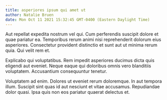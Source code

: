 ```yaml
---
title: asperiores ipsum qui amet ut
author: Natalie Bruen
date: Mon Oct 11 2021 15:32:45 GMT-0400 (Eastern Daylight Time)
---
```

Aut repellat expedita nostrum vel qui. Cum perferendis suscipit dolore et quae pariatur ea. Temporibus rerum animi nisi reprehenderit dolorum eius asperiores. Consectetur provident distinctio et sunt aut ut minima rerum quia. Qui velit rem et.

 Explicabo qui voluptatibus. Rem impedit asperiores ducimus dicta quis eligendi aut eveniet. Neque eaque qui doloribus omnis vero blanditiis voluptatem. Accusantium consequuntur tenetur.

 Voluptatem ad enim. Dolores ut eveniet rerum doloremque. In aut tempora illum. Suscipit sint quas id aut nesciunt et vitae accusamus. Repudiandae dolor quasi. Ipsa quis non eos pariatur quaerat delectus et.
